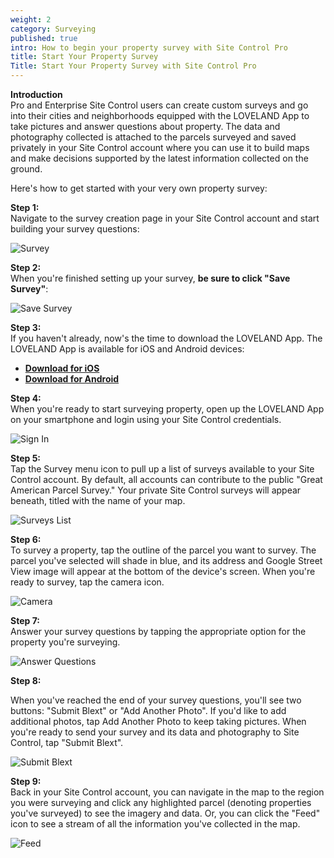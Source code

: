 ```yaml
---
weight: 2
category: Surveying
published: true
intro: How to begin your property survey with Site Control Pro
title: Start Your Property Survey
Title: Start Your Property Survey with Site Control Pro
---
```

**Introduction**  
Pro and Enterprise Site Control users can create custom surveys and go into their cities and neighborhoods equipped with the LOVELAND App to take pictures and answer questions about property. The data and photography collected is attached to the parcels surveyed and saved privately in your Site Control account where you can use it to build maps and make decisions supported by the latest information collected on the ground.

Here's how to get started with your very own property survey:

**Step 1:**   
Navigate to the survey creation page in your Site Control account and start building your survey questions:    
     
![Survey](http://g.recordit.co/vqpHM8uDCe.gif)  

**Step 2:**   
When you're finished setting up your survey, **be sure to click "Save Survey"**:   

![Save Survey](http://g.recordit.co/BfekmmgcgP.gif)    
    
**Step 3:**   
If you haven't already, now's the time to download the LOVELAND App. The LOVELAND App is available for iOS and Android devices:    
* **[Download for iOS](https://itunes.apple.com/TR/app/id905821280)**
* **[Download for Android](https://play.google.com/store/apps/details?id=com.makeloveland.loveland&hl=en)**   
    
**Step 4:**   
When you're ready to start surveying property, open up the LOVELAND App on your smartphone and login using your Site Control credentials.    
    
![Sign In](https://www.dropbox.com/s/8ekw9yxz0vj4muk/screenshot_2015-05-31-19-00-30.png?dl=1)    
     
**Step 5:**   
Tap the Survey menu icon to pull up a list of surveys available to your Site Control account. By default, all accounts can contribute to the public "Great American Parcel Survey." Your private Site Control surveys will appear beneath, titled with the name of your map.    
     
![Surveys List](https://www.dropbox.com/s/qkvkngoltt9g42s/screenshot_2015-05-31-19-07-10.png?dl=1)     
     
**Step 6:**    
To survey a property, tap the outline of the parcel you want to survey. The parcel you've selected will shade in blue, and its address and Google Street View image will appear at the bottom of the device's screen. When you're ready to survey, tap the camera icon.    
     
![Camera](https://www.dropbox.com/s/1cunczrvk639g1n/screenshot_2015-05-31-19-08-03.png?dl=1)     
      
**Step 7:**     
Answer your survey questions by tapping the appropriate option for the property you're surveying.    
     
![Answer Questions](https://www.dropbox.com/s/mvfd9d2oyyimctg/screenshot_2015-05-31-19-08-25.png?dl=1)     
     
**Step 8:**    
      
When you've reached the end of your survey questions, you'll see two buttons: "Submit Blext" or "Add Another Photo". If you'd like to add additional photos, tap Add Another Photo to keep taking pictures. When you're ready to send your survey and its data and photography to Site Control, tap "Submit Blext".   
     
![Submit Blext](https://www.dropbox.com/s/5pgqzfkmm2ackcx/screenshot_2015-05-31-19-08-36.png?dl=1)     
      
**Step 9:**    
Back in your Site Control account, you can navigate in the map to the region you were surveying and click any highlighted parcel (denoting properties you've surveyed) to see the imagery and data. Or, you can click the "Feed" icon to see a stream of all the information you've collected in the map.    
      
![Feed](http://g.recordit.co/4UqWzHGo2h.gif)